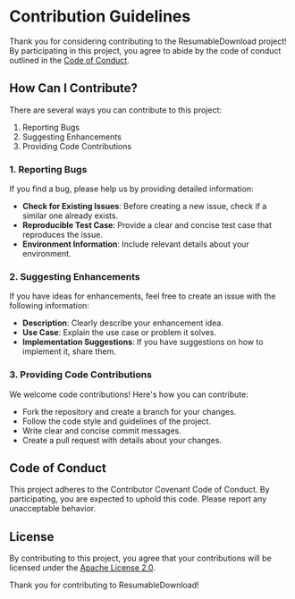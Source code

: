 # Contribution Guidelines

Thank you for considering contributing to the ResumableDownload project! By participating in this project, you agree to abide by the code of conduct outlined in the [Code of Conduct](https://github.com/${GITUSER}/downloader/blob/main/CODE_OF_CONDUCT.md).

## How Can I Contribute?

There are several ways you can contribute to this project:

1. Reporting Bugs
2. Suggesting Enhancements
3. Providing Code Contributions

### 1. Reporting Bugs

If you find a bug, please help us by providing detailed information:

- **Check for Existing Issues**: Before creating a new issue, check if a similar one already exists.
- **Reproducible Test Case**: Provide a clear and concise test case that reproduces the issue.
- **Environment Information**: Include relevant details about your environment.

### 2. Suggesting Enhancements

If you have ideas for enhancements, feel free to create an issue with the following information:

- **Description**: Clearly describe your enhancement idea.
- **Use Case**: Explain the use case or problem it solves.
- **Implementation Suggestions**: If you have suggestions on how to implement it, share them.

### 3. Providing Code Contributions

We welcome code contributions! Here's how you can contribute:

- Fork the repository and create a branch for your changes.
- Follow the code style and guidelines of the project.
- Write clear and concise commit messages.
- Create a pull request with details about your changes.

## Code of Conduct

This project adheres to the Contributor Covenant Code of Conduct. By participating, you are expected to uphold this code. Please report any unacceptable behavior.

## License

By contributing to this project, you agree that your contributions will be licensed under the [Apache License 2.0](LICENSE).

Thank you for contributing to ResumableDownload!
